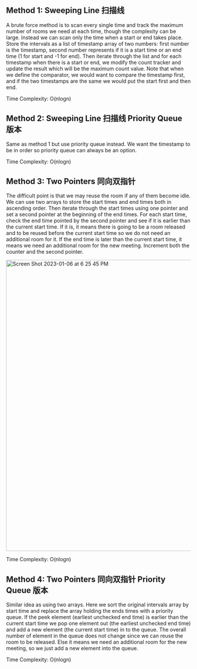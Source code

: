 ## Method 1: Sweeping Line 扫描线

A brute force method is to scan every single time and track the maximum number of rooms we need at each time, though the complexity can be large. Instead we can scan only the time when a start or end takes place. Store the intervals as a list of timestamp array of two numbers: first number is the timestamp, second number represents if it is a start time or an end time (1 for start and -1 for end). Then iterate through the list and for each timestamp when there is a start or end, we modify the count tracker and update the result which will be the maximum count value. Note that when we define the comparator, we would want to compare the timestamp first, and if the two timestamps are the same we would put the 
start first and then end.

Time Complexity: O(nlogn)


## Method 2: Sweeping Line 扫描线 Priority Queue 版本

Same as method 1 but use priority queue instead. We want the timestamp to be in order so priority queue can always be an option.

Time Complexity: O(nlogn)

## Method 3: Two Pointers 同向双指针

The difficult point is that we may reuse the room if any of them become idle. We can use two arrays to store the start times and end times both in ascending order. Then iterate through the start times using one pointer and set a second pointer at the beginning of the end times. For each start time, check the end time pointed by the second pointer and see if it is earlier than the current start time. If it is, it means there is going to be a room released and to be reused before the current start time so we do not need an additional room for it. If the end time is later than the current start time, it means we need an additional room for the new meeting. Increment both the counter and the second pointer.

<img width="795" alt="Screen Shot 2023-01-06 at 6 25 45 PM" src="https://user-images.githubusercontent.com/106039830/211121648-0def9509-8240-4708-9da6-0f6c2f08a542.png">

Time Complexity: O(nlogn)

## Method 4: Two Pointers 同向双指针 Priority Queue 版本

Similar idea as using two arrays. Here we sort the original intervals array by start time and replace the array holding the ends times with a priority queue. If the peek element (earliest unchecked end time) is earlier than the current start time we pop one element out (the earliest unchecked end time) and add a new element (the current start time) in to the queue. The overall number of element in the queue does not change since we can reuse the room to be released. Else it means we need an additional room 
for the new meeting, so we just add a new element into the queue.

Time Complexity: O(nlogn)
